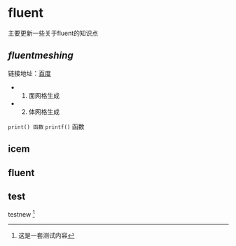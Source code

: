 # fluent
主要更新一些关于fluent的知识点

## *fluentmeshing*
链接地址：[百度](http://baidu.com)
+ 1. 面网格生成
+ 2. 体网格生成

`print() 函数` 
`printf()` 函数

## icem

## fluent

## test    
testnew [^new]

[^new]:这是一套测试内容
